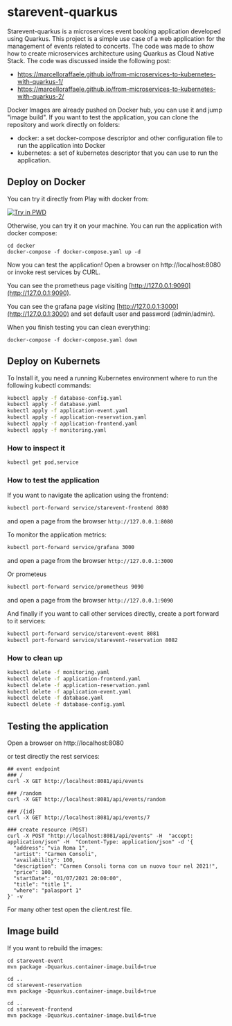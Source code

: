# starevent-quarkus
Starevent-quarkus is a microservices event booking application developed using Quarkus.
This project is a simple use case of a web application for the management of events related to concerts.
The code was made to show how to create microservices architecture using Quarkus as Cloud Native Stack. The code was discussed inside the following post:
- https://marcelloraffaele.github.io/from-microservices-to-kubernetes-with-quarkus-1/
- https://marcelloraffaele.github.io/from-microservices-to-kubernetes-with-quarkus-2/


Docker Images are already pushed on Docker hub, you can use it and jump "image build".
If you want to test the application, you can clone the repository and work directly on folders:
- docker: a set docker-compose descriptor and other configuration file to run the application into Docker
- kubernetes: a set of kubernetes descriptor that you can use to run the application.



## Deploy on Docker

You can try it directly from Play with docker from: 

[![Try in PWD](https://raw.githubusercontent.com/play-with-docker/stacks/master/assets/images/button.png)](https://labs.play-with-docker.com/?stack=https://raw.githubusercontent.com/marcelloraffaele/starevent-quarkus/main/docker/pwd-docker-compose.yml)

Otherwise, you can try it on your machine. You can run the application with docker compose:
```
cd docker
docker-compose -f docker-compose.yaml up -d
```
Now you can test the application! Open a browser on http://localhost:8080 or invoke rest services by CURL.

You can see the prometheus page visiting [http://127.0.0.1:9090](http://127.0.0.1:9090).

You can see the grafana page visiting [http://127.0.0.1:3000](http://127.0.0.1:3000) and set default user and password (admin/admin).

When you finish testing you can clean everything:
```
docker-compose -f docker-compose.yaml down
```


## Deploy on Kubernets
To Install it, you need a running Kubernetes environment where to run the following kubectl commands:

```bash
kubectl apply -f database-config.yaml
kubectl apply -f database.yaml
kubectl apply -f application-event.yaml
kubectl apply -f application-reservation.yaml
kubectl apply -f application-frontend.yaml
kubectl apply -f monitoring.yaml
```
### How to inspect it
```bash
kubectl get pod,service
```

### How to test the application
If you want to navigate the aplication using the frontend:
```bash
kubectl port-forward service/starevent-frontend 8080
```
and open a page from the browser `http://127.0.0.1:8080`

To monitor the application metrics:
```bash
kubectl port-forward service/grafana 3000
```
and open a page from the browser `http://127.0.0.1:3000`

Or prometeus
```bash
kubectl port-forward service/prometheus 9090
```
and open a page from the browser `http://127.0.0.1:9090`

And finally if you want to call other services directly, create a port forward to it services:
```bash
kubectl port-forward service/starevent-event 8081
kubectl port-forward service/starevent-reservation 8082
```


### How to clean up
```bash
kubectl delete -f monitoring.yaml
kubectl delete -f application-frontend.yaml
kubectl delete -f application-reservation.yaml
kubectl delete -f application-event.yaml
kubectl delete -f database.yaml
kubectl delete -f database-config.yaml
```



## Testing the application 

Open a browser on http://localhost:8080

or test directly the rest services:
```
## event endpoint
### /
curl -X GET http://localhost:8081/api/events

### /random
curl -X GET http://localhost:8081/api/events/random

### /{id}
curl -X GET http://localhost:8081/api/events/7

### create resource (POST)
curl -X POST "http://localhost:8081/api/events" -H  "accept: application/json" -H  "Content-Type: application/json" -d '{
  "address": "via Roma 1",
  "artist": "Carmen Consoli",
  "availability": 100,
  "description": "Carmen Consoli torna con un nuovo tour nel 2021!",
  "price": 100,
  "startDate": "01/07/2021 20:00:00",
  "title": "title 1",
  "where": "palasport 1"
}' -v

```
For many other test open the client.rest file.


## Image build
If you want to rebuild the images:

```
cd starevent-event
mvn package -Dquarkus.container-image.build=true

cd ..
cd starevent-reservation
mvn package -Dquarkus.container-image.build=true

cd ..
cd starevent-frontend
mvn package -Dquarkus.container-image.build=true
```
